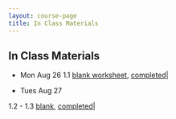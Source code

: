 ```yaml
---
layout: course-page
title: In Class Materials
---
```


## In Class Materials


* Mon Aug 26
1.1         [blank worksheet](assets/materials/Spring2019/Recitation-1.pdf), [completed]()|

* Tues Aug 27

1.2 - 1.3   [blank](assets/materials/Spring2019/Recitation-1.pdf), [completed]()|


<!-- To start using WebAssign, you will need two codes: -->

<!-- 1. Our Class Key: **uaf 1299 0905**  -->

<!-- 2. Your personal WebAssign access code.  Texts purchased from the UAF  bookstore include one; otherwise, a code can be purchased from WebAssign directly.  -->

<!-- Note WebAssign can be used for two weeks in a "trial" period which ends Sunday September 8 2019.  You can take advantage of this period if you are uncertain about you placement in this class.  -->

<!-- <div style="padding-top: 20px"></div>  -->
<!-- <center><a class="button" href="https://webassign.net">Go To WebAssign</a></center>  -->
